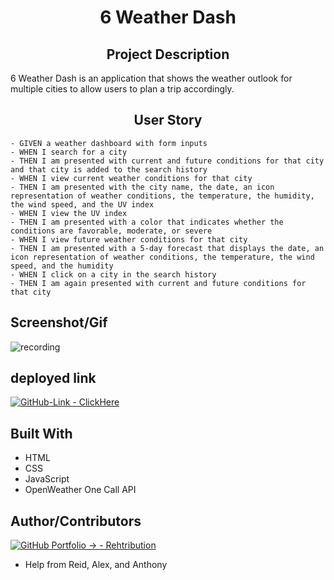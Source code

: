 <h1 align="center">6 Weather Dash</h1>

<h2 align="center">Project Description</h2>
6 Weather Dash is an application that shows the weather outlook for multiple cities to allow users to plan a trip accordingly.

<h2 align="center">User Story</h2>

```
- GIVEN a weather dashboard with form inputs
- WHEN I search for a city
- THEN I am presented with current and future conditions for that city and that city is added to the search history
- WHEN I view current weather conditions for that city
- THEN I am presented with the city name, the date, an icon representation of weather conditions, the temperature, the humidity, the wind speed, and the UV index
- WHEN I view the UV index
- THEN I am presented with a color that indicates whether the conditions are favorable, moderate, or severe
- WHEN I view future weather conditions for that city
- THEN I am presented with a 5-day forecast that displays the date, an icon representation of weather conditions, the temperature, the wind speed, and the humidity
- WHEN I click on a city in the search history
- THEN I am again presented with current and future conditions for that city
```

## Screenshot/Gif

![recording](https://user-images.githubusercontent.com/92597876/145707065-ded87ce7-55e9-466d-869c-bd2168fd647c.gif)

## deployed link

[![GitHub-Link - ClickHere](https://img.shields.io/badge/GitHub--Link-ClickHere-blue?style=for-the-badge)](https://rehtribution.github.io/6-weather-dash/)


## Built With

- HTML
- CSS
- JavaScript
- OpenWeather One Call API

## Author/Contributors

[![GitHub Portfolio -> - Rehtribution](https://img.shields.io/badge/GitHub_Portfolio_-->-Rehtribution-darkred?style=for-the-badge)](https://github.com/Rehtribution)

- Help from Reid, Alex, and Anthony
